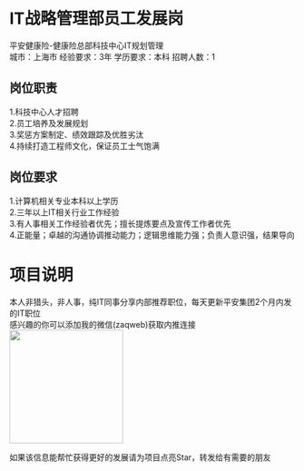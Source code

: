 # IT战略管理部员工发展岗
平安健康险-健康险总部科技中心IT规划管理  
城市：上海市 经验要求：3年 学历要求：本科  招聘人数：1

## 岗位职责
1.科技中心人才招聘   
2.员工培养及发展规划   
3.奖惩方案制定、绩效跟踪及优胜劣汰   
4.持续打造工程师文化，保证员工士气饱满

## 岗位要求
1.计算机相关专业本科以上学历   
2.三年以上IT相关行业工作经验   
3.有人事相关工作经验者优先；擅长提炼要点及宣传工作者优先   
4.正能量；卓越的沟通协调推动能力；逻辑思维能力强；负责人意识强，结果导向

# 项目说明

本人非猎头，非人事，纯IT同事分享内部推荐职位，每天更新平安集团2个月内发的IT职位  
感兴趣的你可以添加我的微信(zaqweb)获取内推连接  
<img src="https://github.com/zaqweb/PA-IT-JOBS/blob/master/WechatICode.jpeg"  height="200" width="200">

如果该信息能帮忙获得更好的发展请为项目点亮Star，转发给有需要的朋友




